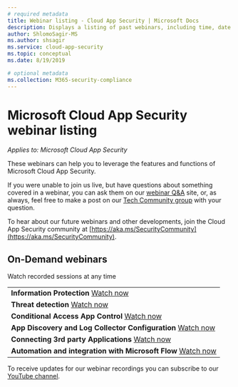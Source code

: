 ```yaml
---
# required metadata
title: Webinar listing - Cloud App Security | Microsoft Docs
description: Displays a listing of past webinars, including time, date and topics covered.
author: ShlomoSagir-MS
ms.author: shsagir
ms.service: cloud-app-security
ms.topic: conceptual
ms.date: 8/19/2019

# optional metadata
ms.collection: M365-security-compliance
---
```


# Microsoft Cloud App Security webinar listing

*Applies to: Microsoft Cloud App Security*

These webinars can help you to leverage the features and functions of Microsoft Cloud App Security.

If you were unable to join us live, but have questions about something covered in a webinar, you can ask them on our [webinar Q&A](https://aka.ms/MCASQandA) site, or, as always, feel free to make a post on our [Tech Community group](https://go.microsoft.com/fwlink/?linkid=2101418) with your question.

To hear about our future webinars and other developments, join the Cloud App Security community at [https://aka.ms/SecurityCommunity](https://aka.ms/SecurityCommunity).

## On-Demand webinars

Watch recorded sessions at any time

| |
| --- |
| **Information Protection** [Watch now](https://youtu.be/DCXNJmcMBI4) |
| **Threat detection** [Watch now](https://youtu.be/MbLHpTd4eE4) |
| **Conditional Access App Control** [Watch now](https://youtu.be/CNTLbZvi_fs) |
| **App Discovery and Log Collector Configuration** [Watch now](https://youtu.be/6SwTGf1HTYI) |
| **Connecting 3rd party Applications** [Watch now](https://youtu.be/Tk0tnPvx6_M) |
| **Automation and integration with Microsoft Flow** [Watch now](https://youtu.be/M-JTAk4SDUQ) |

To receive updates for our webinar recordings you can subscribe to our [YouTube channel](https://aka.ms/YouTubeSecurityCommunity).
